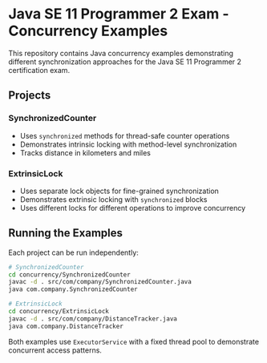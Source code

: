 # Java SE 11 Programmer 2 Exam - Concurrency Examples

This repository contains Java concurrency examples demonstrating different synchronization approaches for the Java SE 11 Programmer 2 certification exam.

## Projects

### SynchronizedCounter
- Uses `synchronized` methods for thread-safe counter operations
- Demonstrates intrinsic locking with method-level synchronization
- Tracks distance in kilometers and miles

### ExtrinsicLock
- Uses separate lock objects for fine-grained synchronization
- Demonstrates extrinsic locking with `synchronized` blocks
- Uses different locks for different operations to improve concurrency

## Running the Examples

Each project can be run independently:

```bash
# SynchronizedCounter
cd concurrency/SynchronizedCounter
javac -d . src/com/company/SynchronizedCounter.java
java com.company.SynchronizedCounter

# ExtrinsicLock
cd concurrency/ExtrinsicLock
javac -d . src/com/company/DistanceTracker.java
java com.company.DistanceTracker
```

Both examples use `ExecutorService` with a fixed thread pool to demonstrate concurrent access patterns.

